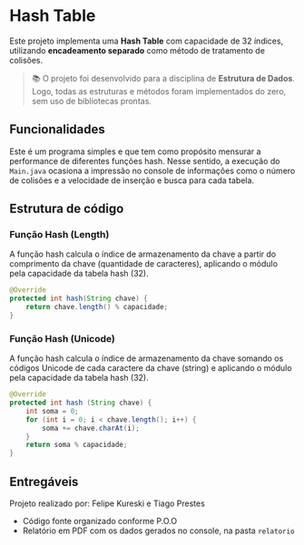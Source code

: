 # Hash Table

Este projeto implementa uma **Hash Table** com capacidade de 32 índices, utilizando **encadeamento separado** como método de tratamento de colisões.

> 📚 O projeto foi desenvolvido para a disciplina de **Estrutura de Dados**. Logo, todas as estruturas e métodos foram implementados do zero, sem uso de bibliotecas prontas.

## Funcionalidades

Este é um programa simples e que tem como propósito mensurar a performance de diferentes funções hash. Nesse sentido, a execução do `Main.java` ocasiona a impressão no console de informações como o número de colisões e a velocidade de inserção e busca para cada tabela.

## Estrutura de código

### Função Hash (Length)
A função hash calcula o índice de armazenamento da chave a partir do comprimento da chave (quantidade de caracteres), aplicando o módulo pela capacidade da tabela hash (32).

```java
@Override
protected int hash(String chave) {
    return chave.length() % capacidade;
}
```

### Função Hash (Unicode)
A função hash calcula o índice de armazenamento da chave somando os códigos Unicode de cada caractere da chave (string) e aplicando o módulo pela capacidade da tabela hash (32).

```java
@Override
protected int hash (String chave) {
    int soma = 0;
    for (int i = 0; i < chave.length(); i++) {
        soma += chave.charAt(i);
    }
    return soma % capacidade;
}
```

## Entregáveis

Projeto realizado por: Felipe Kureski e Tiago Prestes
- Código fonte organizado conforme P.O.O
- Relatório em PDF com os dados gerados no console, na pasta `relatorio`
